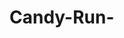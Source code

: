 # Candy-Run-
<img scr = "https://github.com/hwhite8021/Candy-Run-/blob/master/Capture1.PNG" width = "300" hight = "300">
<img scr = "https://github.com/hwhite8021/Candy-Run-/blob/master/Capture2.PNG" width = "300" hight = "300">
<img scr = "https://github.com/hwhite8021/Candy-Run-/blob/master/Capture3.PNG" width = "300" hight = "300">
